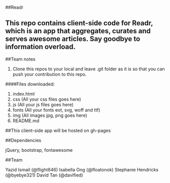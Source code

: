 ##Readr

This repo contains client-side code for Readr, which is an app that aggregates, curates and serves awesome articles. Say goodbye to information overload.
----

##Team notes

1. Clone this repos to your local and leave .git folder as it is so that you can push your contribution to this repo.

####Files downloaded:
1. index.html
2. css (All your css files goes here)
3. js (All your js files goes here)
4. fonts (All your fonts eot, svg, woff and ttf)
5. img (All images jpg, png goes here)
6. README.md

##This client-side app will be hosted on gh-pages

##Dependencies

jQuery, bootstrap, fontawesome

##Team

Yazid Ismail (@flight846)
Isabella Ong (@floatonok)
Stephanie Hendricks (@byebye321)
David Tan (@davified)
